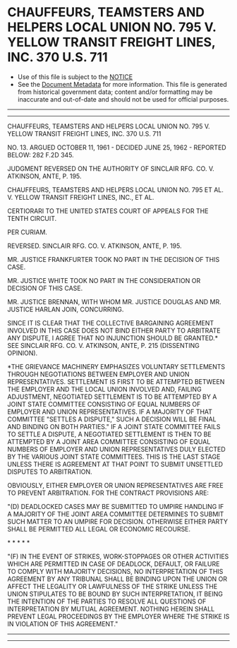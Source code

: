 ---
---

# CHAUFFEURS, TEAMSTERS AND HELPERS LOCAL UNION NO. 795 V. YELLOW TRANSIT FREIGHT LINES, INC. 370 U.S. 711

* Use of this file is subject to the [NOTICE](https://github.com/publicdocs/notice/blob/master/NOTICE)
* See the [Document Metadata](../../../) for more information.
  This file is generated from historical government data; content and/or formatting may be inaccurate and out-of-date and should not be used for official purposes.

----------
----------

CHAUFFEURS, TEAMSTERS AND HELPERS LOCAL UNION NO. 795 V. YELLOW TRANSIT FREIGHT LINES, INC. 370 U.S. 711

NO. 13.  ARGUED OCTOBER 11, 1961 - DECIDED JUNE 25, 1962 - REPORTED BELOW:  282 F.2D 345.

JUDGMENT REVERSED ON THE AUTHORITY OF SINCLAIR RFG.  CO. V. ATKINSON, ANTE, P. 195.

CHAUFFEURS, TEAMSTERS AND HELPERS LOCAL UNION NO. 795 ET AL. V. YELLOW TRANSIT FREIGHT LINES, INC., ET AL.

CERTIORARI TO THE UNITED STATES COURT OF APPEALS FOR THE TENTH CIRCUIT.

PER CURIAM.

REVERSED.  SINCLAIR RFG.  CO. V. ATKINSON, ANTE, P. 195.

MR. JUSTICE FRANKFURTER TOOK NO PART IN THE DECISION OF THIS CASE.

MR. JUSTICE WHITE TOOK NO PART IN THE CONSIDERATION OR DECISION OF THIS CASE.

MR. JUSTICE BRENNAN, WITH WHOM MR. JUSTICE DOUGLAS AND MR. JUSTICE HARLAN JOIN, CONCURRING.

SINCE IT IS CLEAR THAT THE COLLECTIVE BARGAINING AGREEMENT INVOLVED IN THIS CASE DOES NOT BIND EITHER PARTY TO ARBITRATE ANY DISPUTE, I AGREE THAT NO INJUNCTION SHOULD BE GRANTED.\*  SEE SINCLAIR RFG.  CO. V. ATKINSON, ANTE, P. 215 (DISSENTING OPINION).

\*THE GRIEVANCE MACHINERY EMPHASIZES VOLUNTARY SETTLEMENTS THROUGH NEGOTIATIONS BETWEEN EMPLOYER AND UNION REPRESENTATIVES.  SETTLEMENT IS FIRST TO BE ATTEMPTED BETWEEN THE EMPLOYER AND THE LOCAL UNION INVOLVED AND, FAILING ADJUSTMENT, NEGOTIATED SETTLEMENT IS TO BE ATTEMPTED BY A JOINT STATE COMMITTEE CONSISTING OF EQUAL NUMBERS OF EMPLOYER AND UNION REPRESENTATIVES.  IF A MAJORITY OF THAT COMMITTEE "SETTLES A DISPUTE," SUCH A DECISION WILL BE FINAL AND BINDING ON BOTH PARTIES."  IF A JOINT STATE COMMITTEE FAILS TO SETTLE A DISPUTE, A NEGOTIATED SETTLEMENT IS THEN TO BE ATTEMPTED BY A JOINT AREA COMMITTEE CONSISTING OF EQUAL NUMBERS OF EMPLOYER AND UNION REPRESENTATIVES DULY ELECTED BY THE VARIOUS JOINT STATE COMMITTEES.  THIS IS THE LAST STAGE UNLESS THERE IS AGREEMENT AT THAT POINT TO SUBMIT UNSETTLED DISPUTES TO ARBITRATION.

OBVIOUSLY, EITHER EMPLOYER OR UNION REPRESENTATIVES ARE FREE TO PREVENT ARBITRATION.  FOR THE CONTRACT PROVISIONS ARE:

"(D)  DEADLOCKED CASES MAY BE SUBMITTED TO UMPIRE HANDLING IF A MAJORITY OF THE JOINT AREA COMMITTEE DETERMINES TO SUBMIT SUCH MATTER TO AN UMPIRE FOR DECISION.  OTHERWISE EITHER PARTY SHALL BE PERMITTED ALL LEGAL OR ECONOMIC RECOURSE.

\*         \*         \*         \*      \*

"(F)  IN THE EVENT OF STRIKES, WORK-STOPPAGES OR OTHER ACTIVITIES WHICH ARE PERMITTED IN CASE OF DEADLOCK, DEFAULT, OR FAILURE TO COMPLY WITH MAJORITY DECISIONS, NO INTERPRETATION OF THIS AGREEMENT BY ANY TRIBUNAL SHALL BE BINDING UPON THE UNION OR AFFECT THE LEGALITY OR LAWFULNESS OF THE STRIKE UNLESS THE UNION STIPULATES TO BE BOUND BY SUCH INTERPRETATION, IT BEING THE INTENTION OF THE PARTIES TO RESOLVE ALL QUESTIONS OF INTERPRETATION BY MUTUAL AGREEMENT.  NOTHING HEREIN SHALL PREVENT LEGAL PROCEEDINGS BY THE EMPLOYER WHERE THE STRIKE IS IN VIOLATION OF THIS AGREEMENT."


----------
----------

